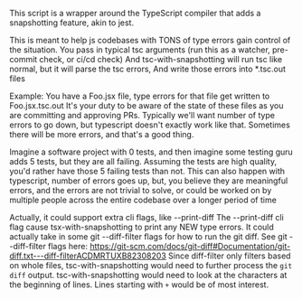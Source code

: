 This script is a wrapper around the TypeScript compiler that
adds a snapshotting feature, akin to jest.

This is meant to help js codebases with TONS of type errors gain control of the situation.
You pass in typical tsc arguments (run this as a watcher, pre-commit check, or ci/cd check)
And tsc-with-snapshotting will run tsc like normal, but it will parse the tsc errors,
And write those errors into \*.tsc.out files

Example: You have a Foo.jsx file, type errors for that file get written to Foo.jsx.tsc.out
It's your duty to be aware of the state of these files as you are committing and approving PRs.
Typically we'll want number of type errors to go down, but typescript doesn't exactly work like that.
Sometimes there will be more errors, and that's a good thing.

Imagine a software project with 0 tests, and then imagine some testing guru adds 5 tests, but they are all failing.
Assuming the tests are high quality, you'd rather have those 5 failing tests than not.
This can also happen with typescript, number of errors goes up, but, you believe they are meaningful errors,
and the errors are not trivial to solve, or could be worked on by multiple people across the entire codebase
over a longer period of time

Actually, it could support extra cli flags, like --print-diff
The --print-diff cli flag cause tsx-with-snapshotting to print any NEW type errors.
It could actually take in some git --diff-filter flags for how to run the git diff.
See git --diff-filter flags here: https://git-scm.com/docs/git-diff#Documentation/git-diff.txt---diff-filterACDMRTUXB82308203
Since diff-filter only filters based on whole files, tsc-with-snapshotting would need to further process the `git diff` output.
tsc-with-snapshotting would need to look at the characters at the beginning of lines.
Lines starting with `+` would be of most interest.
